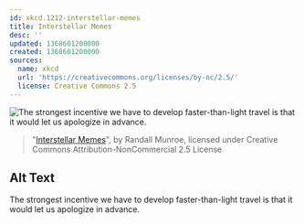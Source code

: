```yaml
---
id: xkcd.1212-interstellar-memes
title: Interstellar Memes
desc: ''
updated: 1368601200000
created: 1368601200000
sources:
  name: xkcd
  url: 'https://creativecommons.org/licenses/by-nc/2.5/'
  license: Creative Commons 2.5
---
```

![The strongest incentive we have to develop faster-than-light travel is that it would let us apologize in advance.](https://imgs.xkcd.com/comics/interstellar_memes.png)
> "[Interstellar Memes](https://xkcd.com/1212/)", by Randall Munroe, licensed under Creative Commons Attribution-NonCommercial 2.5 License

## Alt Text
The strongest incentive we have to develop faster-than-light travel is that it would let us apologize in advance.

